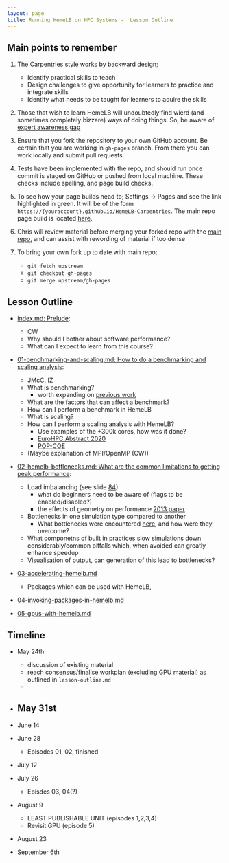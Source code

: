 ```yaml
---
layout: page
title: Running HemeLB on HPC Systems -  Lesson Outline
---
```


## Main points to remember

1. The Carpentries style works by backward design;
    - Identify practical skills to teach
    - Design challenges to give opportunity for learners to practice and integrate skills
    - Identify what needs to be taught for learners to aquire the skills 

2. Those that wish to learn HemeLB will undoubtedly find wierd (and sometimes completely bizzare) 
   ways of doing things. So, be aware of 
   [expert awareness gap](https://carpentries.github.io/instructor-training/03-expertise/index.html#expertise-and-teaching)
   
3. Ensure that you fork the repository to your own GitHub account. Be certain that you are working in 
   `gh-pages` branch. From there you can work locally and submit pull requests.

4. Tests have been implemented with the repo, and should run once commit is staged on GitHub or pushed
   from local machine. These checks include spelling, and page build checks.

5. To see how your page builds head to; Settings -> Pages and see the link highlighted in green. It will 
   be of the form `https://{youraccount}.github.io/HemeLB-Carpentries`. The main repo page build is located
   [here](https://hemelb-dev.github.io/HemeLB-Carpentries/).

6. Chris will review material before merging your forked repo with the 
   [main repo](https://github.com/HemeLB-dev/HemeLB-Carpentries), and can assist with rewording of material if
   too dense

4. To bring your own fork up to date with main repo;
    - `git fetch upstream`
    - `git checkout gh-pages`
    - `git merge upstream/gh-pages`

## Lesson Outline

* [index.md: Prelude](index.md): 
    * CW
    * Why should I bother about software performance?
    * What can I expect to learn from this course?

* [01-benchmarking-and-scaling.md: How to do a benchmarking and scaling analysis](_episodes/01-benchmarking-and-scaling.md): 
    * JMcC, IZ
    * What is benchmarking?
        - worth expanding on [previous work](https://fzj-jsc.github.io/tuning_lammps/03-benchmark-and-scaling/index.html)
    * What are the factors that can affect a benchmark?
    * How can I perform a benchmark in HemeLB
    * What is scaling?
    * How can I perform a scaling analysis with HemeLB?
        - Use examples of the +300k cores, how was it done?
        - [EuroHPC Abstract 2020](https://events.prace-ri.eu/event/1018/sessions/3644/attachments/1531/2780/EuroHPC2020_UpdatedAbstract_JMcCullough.pdf)
        - [POP-COE](https://pop-coe.eu/blog/190x-strong-scaling-speed-up-of-hemelb-simulation-on-supermuc-ng)
    * (Maybe explanation of MPI/OpenMP (CW))


* [02-hemelb-bottlenecks.md: What are the common limitations to getting peak performance](_episodes/02-hemelb-bottlenecks.md):
    * Load imbalancing (see slide [84](https://drive.google.com/file/d/1ZVhmfIC9lPhjTIxgnViKuH3NNAq_HfSt/view?usp=sharing))
        - what do beginners need to be aware of (flags to be enabled/disabled?)
        - the effects of geometry on performance [2013 paper](https://www.sciencedirect.com/science/article/pii/S1877750313000240?via%3Dihub)
    * Bottlenecks in one simulation type compared to another
        - What bottlenecks were encountered [here](https://www.compbiomed.eu/compbiomed-webinar-10/), and 
          how were they overcome?
    * What componetns of built in practices slow simulations down considerably/common pitfalls which, when avoided can
      greatly enhance speedup
    * Visualisation of output, can generation of this lead to bottlenecks?

* [03-accelerating-hemelb.md](_episodes/03-accelerating-hemelb.md)
    * Packages which can be used with HemeLB, 

* [04-invoking-packages-in-hemelb.md](_episodes/04-invoking-pacakges-in-hemelb.md)

* [05-gpus-with-hemelb.md](_episodes/05-gpus-with-hemelb.md)

## Timeline

- May 24th 
  - discussion of existing material
  - reach consensus/finalise workplan (excluding GPU material) as outlined in `lesson-outline.md`
  - 

- May 31st
  - 

- June 14

- June 28
  - Episodes 01, 02, finished

- July 12

- July 26
  - Episdes 03, 04(?)

- August 9
  - LEAST PUBLISHABLE UNIT (episodes 1,2,3,4)
  - Revisit GPU (episode 5)

- August 23

- September 6th